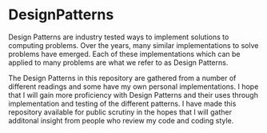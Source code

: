 # DesignPatterns
Design Patterns are industry tested ways to implement solutions to computing problems. Over the years, many similar implementations to solve problems have emerged. Each of these implementations which can be applied to many problems are what we refer to as Design Patterns.

The Design Patterns in this repository are gathered from a number of different readings and some have my own personal implementations. I hope that I will gain more proficiency with Design Patterns and their uses through implementation and testing of the different patterns. I have made this repository available for public scrutiny in the hopes that I will gather additonal insight from people who review my code and coding style.
